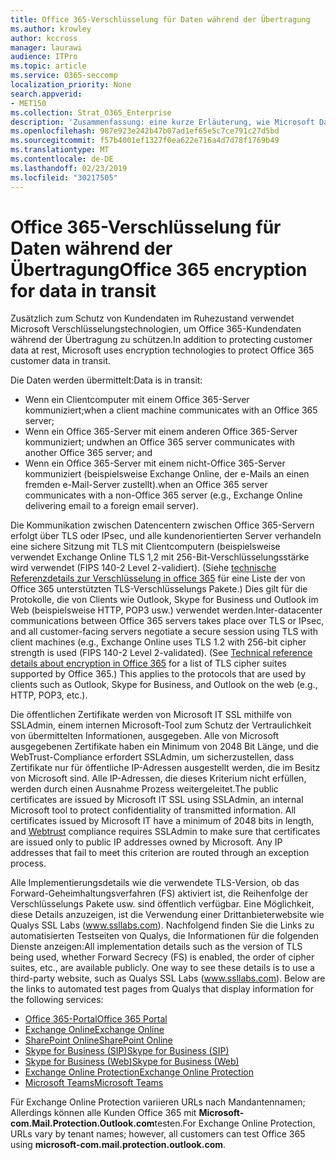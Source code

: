 ```yaml
---
title: Office 365-Verschlüsselung für Daten während der Übertragung
ms.author: krowley
author: kccross
manager: laurawi
audience: ITPro
ms.topic: article
ms.service: O365-seccomp
localization_priority: None
search.appverid:
- MET150
ms.collection: Strat_O365_Enterprise
description: 'Zusammenfassung: eine kurze Erläuterung, wie Microsoft Daten während der Übertragung verschlüsselt.'
ms.openlocfilehash: 987e923e242b47b07ad1ef65e5c7ce791c27d5bd
ms.sourcegitcommit: f57b4001ef1327f0ea622e716a4d7d78f1769b49
ms.translationtype: MT
ms.contentlocale: de-DE
ms.lasthandoff: 02/23/2019
ms.locfileid: "30217505"
---
```

# <a name="office-365-encryption-for-data-in-transit"></a><span data-ttu-id="72687-103">Office 365-Verschlüsselung für Daten während der Übertragung</span><span class="sxs-lookup"><span data-stu-id="72687-103">Office 365 encryption for data in transit</span></span>

<span data-ttu-id="72687-104">Zusätzlich zum Schutz von Kundendaten im Ruhezustand verwendet Microsoft Verschlüsselungstechnologien, um Office 365-Kundendaten während der Übertragung zu schützen.</span><span class="sxs-lookup"><span data-stu-id="72687-104">In addition to protecting customer data at rest, Microsoft uses encryption technologies to protect Office 365 customer data in transit.</span></span> 

<span data-ttu-id="72687-105">Die Daten werden übermittelt:</span><span class="sxs-lookup"><span data-stu-id="72687-105">Data is in transit:</span></span>
- <span data-ttu-id="72687-106">Wenn ein Clientcomputer mit einem Office 365-Server kommuniziert;</span><span class="sxs-lookup"><span data-stu-id="72687-106">when a client machine communicates with an Office 365 server;</span></span>
- <span data-ttu-id="72687-107">Wenn ein Office 365-Server mit einem anderen Office 365-Server kommuniziert; und</span><span class="sxs-lookup"><span data-stu-id="72687-107">when an Office 365 server communicates with another Office 365 server; and</span></span>
- <span data-ttu-id="72687-108">Wenn ein Office 365-Server mit einem nicht-Office 365-Server kommuniziert (beispielsweise Exchange Online, der e-Mails an einen fremden e-Mail-Server zustellt).</span><span class="sxs-lookup"><span data-stu-id="72687-108">when an Office 365 server communicates with a non-Office 365 server (e.g., Exchange Online delivering email to a foreign email server).</span></span>

<span data-ttu-id="72687-p101">Die Kommunikation zwischen Datencentern zwischen Office 365-Servern erfolgt über TLS oder IPsec, und alle kundenorientierten Server verhandeln eine sichere Sitzung mit TLS mit Clientcomputern (beispielsweise verwendet Exchange Online TLS 1,2 mit 256-Bit-Verschlüsselungsstärke wird verwendet (FIPS 140-2 Level 2-validiert). (Siehe [technische Referenzdetails zur Verschlüsselung in office 365](https://support.office.com/article/Technical-reference-details-about-encryption-in-Office-365-862CBE93-4268-4EF9-BA79-277545ECF221) für eine Liste der von Office 365 unterstützten TLS-Verschlüsselungs Pakete.) Dies gilt für die Protokolle, die von Clients wie Outlook, Skype for Business und Outlook im Web (beispielsweise HTTP, POP3 usw.) verwendet werden.</span><span class="sxs-lookup"><span data-stu-id="72687-p101">Inter-datacenter communications between Office 365 servers takes place over TLS or IPsec, and all customer-facing servers negotiate a secure session using TLS with client machines (e.g., Exchange Online uses TLS 1.2 with 256-bit cipher strength is used (FIPS 140-2 Level 2-validated). (See [Technical reference details about encryption in Office 365](https://support.office.com/article/Technical-reference-details-about-encryption-in-Office-365-862CBE93-4268-4EF9-BA79-277545ECF221) for a list of TLS cipher suites supported by Office 365.) This applies to the protocols that are used by clients such as Outlook, Skype for Business, and Outlook on the web (e.g., HTTP, POP3, etc.).</span></span>

<span data-ttu-id="72687-p102">Die öffentlichen Zertifikate werden von Microsoft IT SSL mithilfe von SSLAdmin, einem internen Microsoft-Tool zum Schutz der Vertraulichkeit von übermittelten Informationen, ausgegeben. Alle von Microsoft ausgegebenen Zertifikate haben ein Minimum von 2048 Bit Länge, und [](http://www.webtrust.org/homepage-documents/item70372.pdf) die WebTrust-Compliance erfordert SSLAdmin, um sicherzustellen, dass Zertifikate nur für öffentliche IP-Adressen ausgestellt werden, die im Besitz von Microsoft sind. Alle IP-Adressen, die dieses Kriterium nicht erfüllen, werden durch einen Ausnahme Prozess weitergeleitet.</span><span class="sxs-lookup"><span data-stu-id="72687-p102">The public certificates are issued by Microsoft IT SSL using SSLAdmin, an internal Microsoft tool to protect confidentiality of transmitted information. All certificates issued by Microsoft IT have a minimum of 2048 bits in length, and [Webtrust](http://www.webtrust.org/homepage-documents/item70372.pdf) compliance requires SSLAdmin to make sure that certificates are issued only to public IP addresses owned by Microsoft. Any IP addresses that fail to meet this criterion are routed through an exception process.</span></span>

<span data-ttu-id="72687-p103">Alle Implementierungsdetails wie die verwendete TLS-Version, ob das Forward-Geheimhaltungsverfahren (FS) aktiviert ist, die Reihenfolge der Verschlüsselungs Pakete usw. sind öffentlich verfügbar. Eine Möglichkeit, diese Details anzuzeigen, ist die Verwendung einer Drittanbieterwebsite wie Qualys SSL Labs (www.ssllabs.com). Nachfolgend finden Sie die Links zu automatisierten Testseiten von Qualys, die Informationen für die folgenden Dienste anzeigen:</span><span class="sxs-lookup"><span data-stu-id="72687-p103">All implementation details such as the version of TLS being used, whether Forward Secrecy (FS) is enabled, the order of cipher suites, etc., are available publicly. One way to see these details is to use a third-party website, such as Qualys SSL Labs (www.ssllabs.com). Below are the links to automated test pages from Qualys that display information for the following services:</span></span>
- [<span data-ttu-id="72687-117">Office 365-Portal</span><span class="sxs-lookup"><span data-stu-id="72687-117">Office 365 Portal</span></span>](https://www.ssllabs.com/ssltest/analyze.html?d=portal.office.com&hideResults=on)
- [<span data-ttu-id="72687-118">Exchange Online</span><span class="sxs-lookup"><span data-stu-id="72687-118">Exchange Online</span></span>](https://www.ssllabs.com/ssltest/analyze.html?d=outlook.office365.com&hideResults=on)
- [<span data-ttu-id="72687-119">SharePoint Online</span><span class="sxs-lookup"><span data-stu-id="72687-119">SharePoint Online</span></span>](https://www.ssllabs.com/ssltest/analyze.html?d=microsoft-my.sharepoint.com&hideResults=on)
- [<span data-ttu-id="72687-120">Skype for Business (SIP)</span><span class="sxs-lookup"><span data-stu-id="72687-120">Skype for Business (SIP)</span></span>](https://www.ssllabs.com/ssltest/analyze.html?d=sipdir.online.lync.com)
- [<span data-ttu-id="72687-121">Skype for Business (Web)</span><span class="sxs-lookup"><span data-stu-id="72687-121">Skype for Business (Web)</span></span>](https://www.ssllabs.com/ssltest/analyze.html?d=webdir.online.lync.com&hideResults=on)
- [<span data-ttu-id="72687-122">Exchange Online Protection</span><span class="sxs-lookup"><span data-stu-id="72687-122">Exchange Online Protection</span></span>](https://ssl-tools.net/mailservers/microsoft-com.mail.protection.outlook.com)
- [<span data-ttu-id="72687-123">Microsoft Teams</span><span class="sxs-lookup"><span data-stu-id="72687-123">Microsoft Teams</span></span>](https://www.ssllabs.com/ssltest/analyze.html?d=teams.microsoft.com&latest)

<span data-ttu-id="72687-124">Für Exchange Online Protection variieren URLs nach Mandantennamen; Allerdings können alle Kunden Office 365 mit **Microsoft-com.Mail.Protection.Outlook.com**testen.</span><span class="sxs-lookup"><span data-stu-id="72687-124">For Exchange Online Protection, URLs vary by tenant names; however, all customers can test Office 365 using **microsoft-com.mail.protection.outlook.com**.</span></span>
